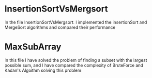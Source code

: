 # InsertionSortVsMergsort
In the file InsertionSortVsMergsort: I implemented the insertionSort and MergeSort algorithms and compared their performance


# MaxSubArray
In this file I have solved the problem of finding a subset with the largest possible sum, and I have compared the complexity of BruteForce and Kadan's Algoithm solving this problem
